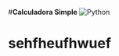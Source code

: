 #**Calculadora Simple**
![Python](https://img.shields.io/badge/Python-3.11-blue)
 <h1>sehfheufhwuef
